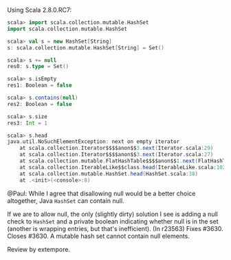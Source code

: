 Using Scala 2.8.0.RC7:
```scala
scala> import scala.collection.mutable.HashSet
import scala.collection.mutable.HashSet

scala> val s = new HashSet[String]
s: scala.collection.mutable.HashSet[String] = Set()

scala> s += null
res0: s.type = Set()

scala> s.isEmpty
res1: Boolean = false

scala> s.contains(null)
res2: Boolean = false

scala> s.size
res3: Int = 1

scala> s.head
java.util.NoSuchElementException: next on empty iterator
	at scala.collection.Iterator$$$$anon$$3.next(Iterator.scala:29)
	at scala.collection.Iterator$$$$anon$$3.next(Iterator.scala:27)
	at scala.collection.mutable.FlatHashTable$$$$anon$$1.next(FlatHashTable.scala:176)
	at scala.collection.IterableLike$$class.head(IterableLike.scala:102)
	at scala.collection.mutable.HashSet.head(HashSet.scala:38)
	at .<init>(<console>:8)
```
@Paul: While I agree that disallowing null would be a better choice altogether, Java `HashSet` can contain null.

If we are to allow null, the only (slightly dirty) solution I see is adding a null check to `HashSet` and a private boolean indicating whether null is in the set (another is wrapping entries, but that's inefficient).
(In r23563) Fixes #3630. Closes #3630. A mutable hash set cannot contain null elements.

Review by extempore.
